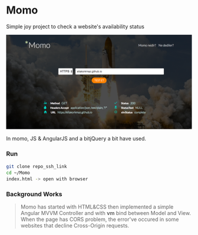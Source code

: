 # Momo
Simple joy project to check a website's availability status

![Screenshot](css/image/screenshot/scr.png)

In momo, JS & AngularJS and a bitjQuery a bit have used.

### Run

```bash
git clone repo_ssh_link
cd ~/Momo
index.html -> open with browser
```

### Background Works 


> Momo has started with HTML&CSS then implemented a simple Angular MVVM Controller and with **vm** bind between Model and View. When the page has CORS problem, the error've occured in some websites that decline Cross-Origin requests.



